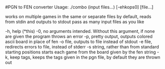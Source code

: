 #PGN to FEN converter
Usage: ./combo (input files...) [-ehkops0] [file...]

works on multiple games in the same or separate files
by default, reads from stdin and outputs to stdout
pass as many input files as you like

-h, help (*this)
-0, no arguments intended. Without this argument, if none are
    given the program throws an error
-p, pretty output, outputs colored ascii board in place of fen
-o file, outputs to file instead of stdout
-e file, redirects errors to file, instead of stderr
-s string, rather than from standard starting positions starts
    each game from the board given by the fen string
-k, keep tags, keeps the tags given in the pgn file, by default
    they are thrown out
